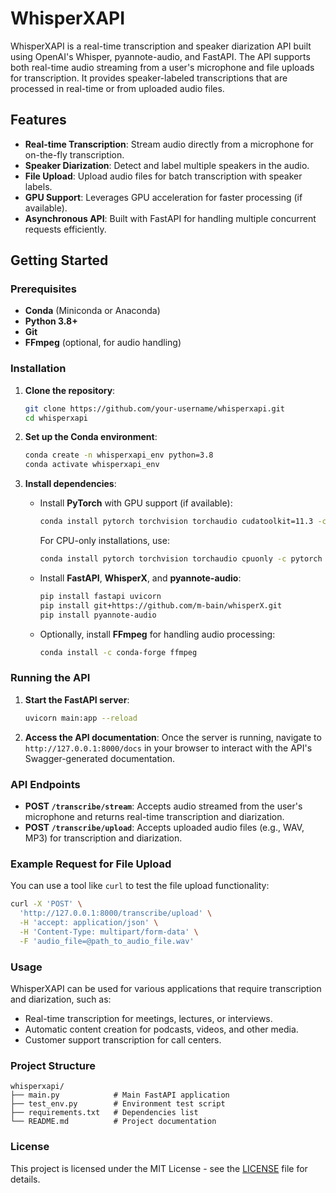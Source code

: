 # WhisperXAPI

WhisperXAPI is a real-time transcription and speaker diarization API built using OpenAI's Whisper, pyannote-audio, and FastAPI. The API supports both real-time audio streaming from a user's microphone and file uploads for transcription. It provides speaker-labeled transcriptions that are processed in real-time or from uploaded audio files.

## Features

- **Real-time Transcription**: Stream audio directly from a microphone for on-the-fly transcription.
- **Speaker Diarization**: Detect and label multiple speakers in the audio.
- **File Upload**: Upload audio files for batch transcription with speaker labels.
- **GPU Support**: Leverages GPU acceleration for faster processing (if available).
- **Asynchronous API**: Built with FastAPI for handling multiple concurrent requests efficiently.

## Getting Started

### Prerequisites

- **Conda** (Miniconda or Anaconda)
- **Python 3.8+**
- **Git**
- **FFmpeg** (optional, for audio handling)

### Installation

1. **Clone the repository**:
   ```bash
   git clone https://github.com/your-username/whisperxapi.git
   cd whisperxapi

2. **Set up the Conda environment**:
   ```bash
   conda create -n whisperxapi_env python=3.8
   conda activate whisperxapi_env
   ```

3. **Install dependencies**:
   - Install **PyTorch** with GPU support (if available):
     ```bash
     conda install pytorch torchvision torchaudio cudatoolkit=11.3 -c pytorch
     ```
     For CPU-only installations, use:
     ```bash
     conda install pytorch torchvision torchaudio cpuonly -c pytorch
     ```

   - Install **FastAPI**, **WhisperX**, and **pyannote-audio**:
     ```bash
     pip install fastapi uvicorn
     pip install git+https://github.com/m-bain/whisperX.git
     pip install pyannote-audio
     ```

   - Optionally, install **FFmpeg** for handling audio processing:
     ```bash
     conda install -c conda-forge ffmpeg
     ```

### Running the API

1. **Start the FastAPI server**:
   ```bash
   uvicorn main:app --reload
   ```

2. **Access the API documentation**:
   Once the server is running, navigate to `http://127.0.0.1:8000/docs` in your browser to interact with the API's Swagger-generated documentation.

### API Endpoints

- **POST `/transcribe/stream`**: Accepts audio streamed from the user's microphone and returns real-time transcription and diarization.
- **POST `/transcribe/upload`**: Accepts uploaded audio files (e.g., WAV, MP3) for transcription and diarization.

### Example Request for File Upload

You can use a tool like `curl` to test the file upload functionality:

```bash
curl -X 'POST' \
  'http://127.0.0.1:8000/transcribe/upload' \
  -H 'accept: application/json' \
  -H 'Content-Type: multipart/form-data' \
  -F 'audio_file=@path_to_audio_file.wav'
```

### Usage

WhisperXAPI can be used for various applications that require transcription and diarization, such as:
- Real-time transcription for meetings, lectures, or interviews.
- Automatic content creation for podcasts, videos, and other media.
- Customer support transcription for call centers.

### Project Structure

```plaintext
whisperxapi/
├── main.py            # Main FastAPI application
├── test_env.py        # Environment test script
├── requirements.txt   # Dependencies list
└── README.md          # Project documentation
```

### License

This project is licensed under the MIT License - see the [LICENSE](LICENSE) file for details.
